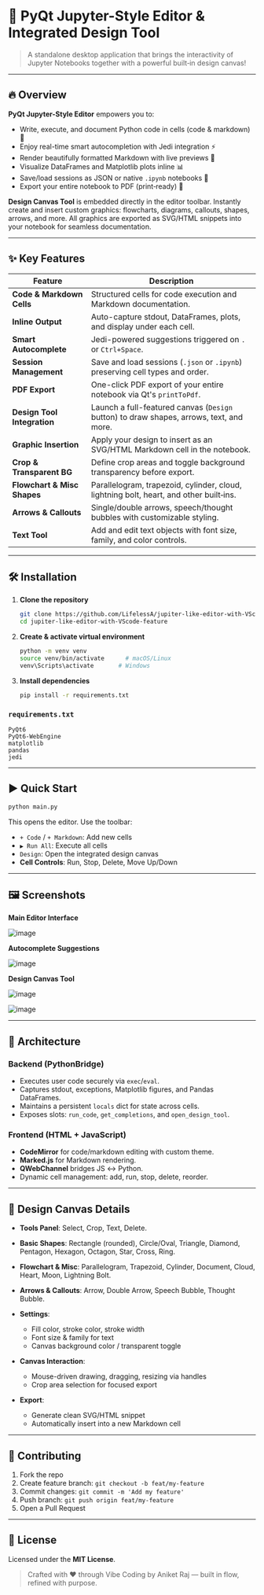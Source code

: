 # 🚀 PyQt Jupyter-Style Editor & Integrated Design Tool

> A standalone desktop application that brings the interactivity of Jupyter Notebooks together with a powerful built‑in design canvas!

---

## 🔥 Overview

**PyQt Jupyter-Style Editor** empowers you to:

* Write, execute, and document Python code in cells (code & markdown) 🐍
* Enjoy real-time smart autocompletion with Jedi integration ⚡
* Render beautifully formatted Markdown with live previews 📝
* Visualize DataFrames and Matplotlib plots inline 📊
* Save/load sessions as JSON or native `.ipynb` notebooks 💾
* Export your entire notebook to PDF (print‑ready) 📄

**Design Canvas Tool** is embedded directly in the editor toolbar. Instantly create and insert custom graphics: flowcharts, diagrams, callouts, shapes, arrows, and more. All graphics are exported as SVG/HTML snippets into your notebook for seamless documentation.

---

## ✨ Key Features

| Feature                     | Description                                                                             |
| --------------------------- | --------------------------------------------------------------------------------------- |
| **Code & Markdown Cells**   | Structured cells for code execution and Markdown documentation.                         |
| **Inline Output**           | Auto-capture stdout, DataFrames, plots, and display under each cell.                    |
| **Smart Autocomplete**      | Jedi-powered suggestions triggered on `.` or `Ctrl+Space`.                              |
| **Session Management**      | Save and load sessions (`.json` or `.ipynb`) preserving cell types and order.           |
| **PDF Export**              | One-click PDF export of your entire notebook via Qt's `printToPdf`.                     |
| **Design Tool Integration** | Launch a full-featured canvas (`Design` button) to draw shapes, arrows, text, and more. |
| **Graphic Insertion**       | Apply your design to insert as an SVG/HTML Markdown cell in the notebook.               |
| **Crop & Transparent BG**   | Define crop areas and toggle background transparency before export.                     |
| **Flowchart & Misc Shapes** | Parallelogram, trapezoid, cylinder, cloud, lightning bolt, heart, and other built‑ins.  |
| **Arrows & Callouts**       | Single/double arrows, speech/thought bubbles with customizable styling.                 |
| **Text Tool**               | Add and edit text objects with font size, family, and color controls.                   |

---

## 🛠️ Installation

1. **Clone the repository**

   ```bash
   git clone https://github.com/LifelessA/jupiter-like-editor-with-VScode-feature.git
   cd jupiter-like-editor-with-VScode-feature
   ```

2. **Create & activate virtual environment**

   ```bash
   python -m venv venv
   source venv/bin/activate      # macOS/Linux
   venv\Scripts\activate       # Windows
   ```

3. **Install dependencies**

   ```bash
   pip install -r requirements.txt
   ```

### `requirements.txt`

```
PyQt6
PyQt6-WebEngine
matplotlib
pandas
jedi
```

---

## ▶️ Quick Start

```bash
python main.py
```

This opens the editor. Use the toolbar:

* `+ Code` / `+ Markdown`: Add new cells
* `▶ Run All`: Execute all cells
* `Design`: Open the integrated design canvas
* **Cell Controls**: Run, Stop, Delete, Move Up/Down

---

## 🖼️ Screenshots

**Main Editor Interface**

![image](https://github.com/user-attachments/assets/d8e1176d-e6f4-4f82-8fc9-f35aec147ff6)


**Autocomplete Suggestions**

![image](https://github.com/user-attachments/assets/208ba602-d9ff-4eba-aaef-4994e5d2f05d)


**Design Canvas Tool**

![image](https://github.com/user-attachments/assets/22504d76-78cc-4100-83b6-d8d5181b41c4)

![image](https://github.com/user-attachments/assets/741eda2c-e933-4709-af9e-b4e263e631a0)



---

## 📐 Architecture

### Backend (PythonBridge)

* Executes user code securely via `exec`/`eval`.
* Captures stdout, exceptions, Matplotlib figures, and Pandas DataFrames.
* Maintains a persistent `locals` dict for state across cells.
* Exposes slots: `run_code`, `get_completions`, and `open_design_tool`.

### Frontend (HTML + JavaScript)

* **CodeMirror** for code/markdown editing with custom theme.
* **Marked.js** for Markdown rendering.
* **QWebChannel** bridges JS ↔ Python.
* Dynamic cell management: add, run, stop, delete, reorder.

---

## 🎨 Design Canvas Details

* **Tools Panel**: Select, Crop, Text, Delete.
* **Basic Shapes**: Rectangle (rounded), Circle/Oval, Triangle, Diamond, Pentagon, Hexagon, Octagon, Star, Cross, Ring.
* **Flowchart & Misc**: Parallelogram, Trapezoid, Cylinder, Document, Cloud, Heart, Moon, Lightning Bolt.
* **Arrows & Callouts**: Arrow, Double Arrow, Speech Bubble, Thought Bubble.
* **Settings**:

  * Fill color, stroke color, stroke width
  * Font size & family for text
  * Canvas background color / transparent toggle
* **Canvas Interaction**:

  * Mouse-driven drawing, dragging, resizing via handles
  * Crop area selection for focused export
* **Export**:

  * Generate clean SVG/HTML snippet
  * Automatically insert into a new Markdown cell

---

## 🤝 Contributing

1. Fork the repo
2. Create feature branch: `git checkout -b feat/my-feature`
3. Commit changes: `git commit -m 'Add my feature'`
4. Push branch: `git push origin feat/my-feature`
5. Open a Pull Request

---

## 📄 License

Licensed under the **MIT License**.

> Crafted with ❤️ through Vibe Coding by Aniket Raj — built in flow, refined with purpose.
